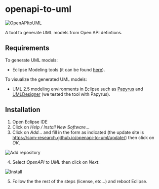 # openapi-to-uml

![OpenAPItoUML](https://som-research.github.io/openapi-to-uml/images/logo.png)

A tool to generate UML models from Open API defintions.

## Requirements
To generate UML models:
- Eclipse Modeling tools (it can be found [here](http://www.eclipse.org/downloads/packages/eclipse-modeling-tools/oxygen2)).

To visualize the generated UML models:
- UML 2.5 modeling environments in Eclipse such as [Papyrus](https://www.eclipse.org/papyrus/) and [UMLDesigner](https://marketplace.eclipse.org/content/uml-designer) (we tested the tool with Papyrus).

## Installation
1. Open Eclipse IDE
2. Click on *Help / Install New Software...*
3. Click on *Add...* and fill in the form as indicated (the update site is https://som-research.github.io/openapi-to-uml/update/) then click on *OK*.

![Add repository](https://som-research.github.io/openapi-to-uml/images/add-eclipse.PNG)

4. Select *OpenAPI to UML* then click on *Next*.

![Install](https://som-research.github.io/openapi-to-uml/images/install-eclipse.PNG)

5. Follow the the rest of the steps (license, etc...) and reboot Eclipse.
